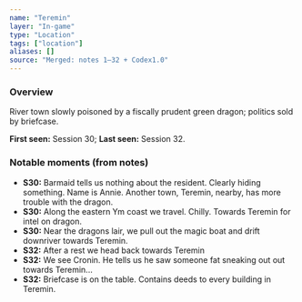 ```yaml
---
name: "Teremin"
layer: "In-game"
type: "Location"
tags: ["location"]
aliases: []
source: "Merged: notes 1–32 + Codex1.0"
---
```

### Overview
River town slowly poisoned by a fiscally prudent green dragon; politics sold by briefcase.

**First seen:** Session 30; **Last seen:** Session 32.

### Notable moments (from notes)
- **S30:** Barmaid tells us nothing about the resident. Clearly hiding something. Name is Annie. Another town, Teremin, nearby, has more trouble with the dragon.
- **S30:** Along the eastern Ym coast we travel. Chilly. Towards Teremin for intel on dragon.
- **S30:** Near the dragons lair, we pull out the magic boat and drift downriver towards Teremin.
- **S32:** After a rest we head back towards Teremin
- **S32:** We see Cronin. He tells us he saw someone fat sneaking out out towards Teremin...
- **S32:** Briefcase is on the table. Contains deeds to every building in Teremin.

